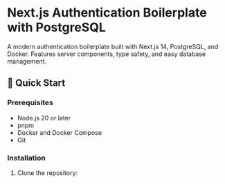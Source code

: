 # Next.js Authentication Boilerplate with PostgreSQL

A modern authentication boilerplate built with Next.js 14, PostgreSQL, and Docker. Features server components, type safety, and easy database management.

## 🚀 Quick Start

### Prerequisites
- Node.js 20 or later
- pnpm
- Docker and Docker Compose
- Git

### Installation

1. Clone the repository: 
